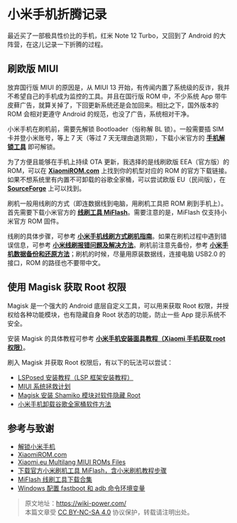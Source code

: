 # 小米手机折腾记录

最近买了一部极具性价比的手机，红米 Note 12 Turbo，又回到了 Android 的大阵营，在这儿记录一下折腾的过程。

## 刷欧版 MIUI

放弃国行版 MIUI 的原因是，从 MIUI 13 开始，有传闻内置了系统级的反诈，我并不希望自己的手机成为监控的工具。并且在国行版 ROM 中，不少系统 App 带牛皮藓广告，就算关掉了，下回更新系统还是会加回来。相比之下，国外版本的 ROM 会相对更遵守 Android 的规范，也没了广告，系统相对干净。

小米手机在刷机前，需要先解锁 Bootloader（俗称解 BL 锁）。一般需要插 SIM 卡并登小米账号，等上 7 天（等过 7 天无理由退货期），下载小米官方的 [**手机解锁工具**](https://www.miui.com/unlock/index.html) 即可解锁。

为了方便且能够在手机上持续 OTA 更新，我选择的是线刷欧版 EEA（官方版）的 ROM，可以在 [**XiaomiROM.com**](https://xiaomirom.com/) 上找到你的机型对应的 ROM 的官方下载链接。如果不想系统里有内置不可卸载的谷歌全家桶，可以尝试欧版 EU（民间版），在 [**SourceForge**](https://sourceforge.net/projects/xiaomi-eu-multilang-miui-roms/files/xiaomi.eu/) 上可以找到。

刷机一般用线刷的方式（即连数据线到电脑，用刷机工具把 ROM 刷到手机上）。首先需要下载小米官方的 [**线刷工具 MiFlash**](https://miuiver.com/miflash/)。需要注意的是，MiFlash 仅支持小米官方 ROM 固件。

线刷的具体步骤，可参考 [**小米手机线刷方式刷机指南**](https://miuiver.com/how-to-flash-xiaomi-phone/)。如果在刷机过程中遇到错误信息，可参考 [**小米线刷报错问题及解决方法**](https://miuiver.com/miflash-problem-list/)。刷机前注意先备份，参考 [**小米手机数据备份和还原方法**](https://miuiver.com/mi-phone-data-backup/)；刷机的时候，尽量用原装数据线，连接电脑 USB2.0 的接口，ROM 的路径也不要带中文。

## 使用 Magisk 获取 Root 权限

Magisk 是一个强大的 Android 底层自定义工具，可以用来获取 Root 权限，并授权给各种功能模块，也有隐藏自身 Root 状态的功能，防止一些 App 提示系统不安全。

安装 Magisk 的具体教程可参考 [**小米手机安装面具教程（Xiaomi 手机获取 root 权限）**](https://magiskcn.com/)。

刷入 Magisk 并获取 Root 权限后，有以下的玩法可以尝试：

- [LSPosed 安装教程（LSP 框架安装教程）](https://magiskcn.com/lsposed-install)
- [MIUI 系统拯救计划](https://yzddmr6.com/posts/save-my-miui-system/)
- [Magisk 安装 Shamiko 模块对软件隐藏 Root](https://miuiver.com/magisk-installation-shamiko/)
- [小米手机卸载谷歌全家桶软件方法](https://miuiver.com/remove-built-in-software/)

## 参考与致谢

- [解锁小米手机](https://www.miui.com/unlock/index.html)
- [XiaomiROM.com](https://xiaomirom.com/)
- [Xiaomi.eu Multilang MIUI ROMs Files](https://sourceforge.net/projects/xiaomi-eu-multilang-miui-roms/files/xiaomi.eu/)
- [下载官方小米刷机工具 MiFlash，含小米刷机教程步骤](https://xiaomirom.com/download-xiaomi-flash-tool-miflash/)
- [MiFlash 线刷工具下载合集](https://miuiver.com/miflash/)
- [Windows 配置 fastboot 和 adb 命令环境变量](https://miuiver.com/add-fastboot-and-adb-environment-variables/)

> 原文地址：<https://wiki-power.com/>  
> 本篇文章受 [CC BY-NC-SA 4.0](https://creativecommons.org/licenses/by/4.0/deed.zh) 协议保护，转载请注明出处。

